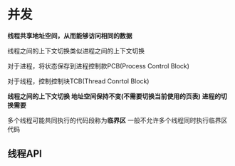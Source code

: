 # 并发

**线程共享地址空间，从而能够访问相同的数据**

线程之间的上下文切换类似进程之间的上下文切换

对于进程，将状态保存到进程控制款PCB(Process Control Block)

对于线程，控制控制块TCB(Thread Conrtol Block)

**线程之间的上下文切换 地址空间保持不变(不需要切换当前使用的页表)  进程的切换需要**

多个线程可能共同执行的代码段称为**临界区** 一般不允许多个线程同时执行临界区代码

## 线程API
